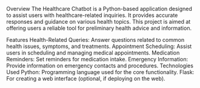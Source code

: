 Overview
The Healthcare Chatbot is a Python-based application designed to assist users with healthcare-related inquiries. It provides accurate responses and guidance on various health topics. This project is aimed at offering users a reliable tool for preliminary health advice and information.

Features
Health-Related Queries: Answer questions related to common health issues, symptoms, and treatments.
Appointment Scheduling: Assist users in scheduling and managing medical appointments.
Medication Reminders: Set reminders for medication intake.
Emergency Information: Provide information on emergency contacts and procedures.
Technologies Used
Python: Programming language used for the core functionality.
Flask: For creating a web interface (optional, if deploying on the web).
